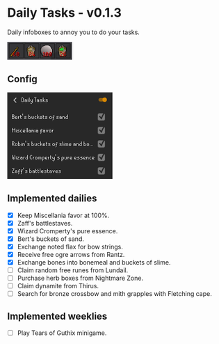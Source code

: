 # Daily Tasks - v0.1.3
Daily infoboxes to annoy you to do your tasks.

![](img/infoboxes.png)

## Config
![](img/config.png)

## Implemented dailies
- [x] Keep Miscellania favor at 100%.
- [x] Zaff's battlestaves.
- [x] Wizard Cromperty's pure essence.
- [x] Bert's buckets of sand.
- [x] Exchange noted flax for bow strings.
- [x] Receive free ogre arrows from Rantz.
- [x] Exchange bones into bonemeal and buckets of slime.
- [ ] Claim random free runes from Lundail.
- [ ] Purchase herb boxes from Nightmare Zone.
- [ ] Claim dynamite from Thirus.
- [ ] Search for bronze crossbow and mith grapples with Fletching cape.

## Implemented weeklies
- [ ] Play Tears of Guthix minigame.

